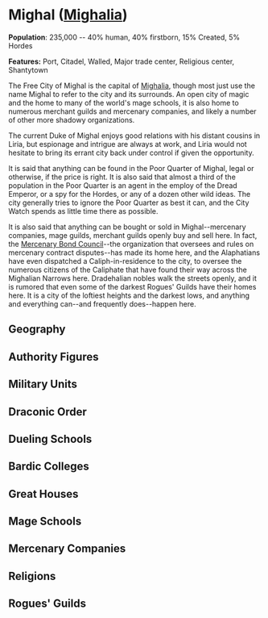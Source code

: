# Mighal ([Mighalia](../Nations/Mighalia/md))
**Population**: 235,000 -- 40% human, 40% firstborn, 15% Created, 5% Hordes

**Features:** Port, Citadel, Walled, Major trade center, Religious center, Shantytown

The Free City of Mighal is the capital of [Mighalia](../Nations/Mighalia.md), though most just use the name Mighal to refer to the city and its surrounds. An open city of magic and the home to many of the world's mage schools, it is also home to numerous merchant guilds and mercenary companies, and likely a number of other more shadowy organizations.

The current Duke of Mighal enjoys good relations with his distant cousins in Liria, but espionage and intrigue are always at work, and Liria would not hesitate to bring its errant city back under control if given the opportunity.

It is said that anything can be found in the Poor Quarter of Mighal, legal or otherwise, if the price is right. It is also said that almost a third of the population in the Poor Quarter is an agent in the employ of the Dread Emperor, or a spy for the Hordes, or any of a dozen other wild ideas. The city generally tries to ignore the Poor Quarter as best it can, and the City Watch spends as little time there as possible.

It is also said that anything can be bought or sold in Mighal--mercenary companies, mage guilds, merchant guilds openly buy and sell here. In fact, the [Mercenary Bond Council](../Organizations/MercCompanies/index.md#mercenary-bond-council)--the organization that oversees and rules on mercenary contract disputes--has made its home here, and the Alaphatians have even dispatched a Caliph-in-residence to the city, to oversee the numerous citizens of the Caliphate that have found their way across the Mighalian Narrows here. Dradehalian nobles walk the streets openly, and it is rumored that even some of the darkest Rogues' Guilds have their homes here. It is a city of the loftiest heights and the darkest lows, and anything and everything can--and frequently does--happen here.

## Geography

## Authority Figures

## Military Units

## Draconic Order

## Dueling Schools

## Bardic Colleges

## Great Houses

## Mage Schools

## Mercenary Companies

## Religions

## Rogues' Guilds
